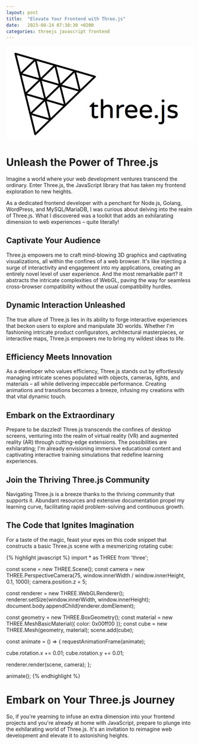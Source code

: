 ```yaml
---
layout: post
title:  "Elevate Your Frontend with Three.js"
date:   2023-08-24 07:30:30 +0200
categories: threejs javascript frontend
---
```


![Three.js Banner](/assets/images/threejs.png)

Unleash the Power of Three.js
============================

Imagine a world where your web development ventures transcend the ordinary. Enter Three.js, the JavaScript library that has taken my frontend exploration to new heights.

As a dedicated frontend developer with a penchant for Node.js, Golang, WordPress, and MySQL/MariaDB, I was curious about delving into the realm of Three.js. What I discovered was a toolkit that adds an exhilarating dimension to web experiences – quite literally!

Captivate Your Audience
------------------------

Three.js empowers me to craft mind-blowing 3D graphics and captivating visualizations, all within the confines of a web browser. It's like injecting a surge of interactivity and engagement into my applications, creating an entirely novel level of user experience. And the most remarkable part? It abstracts the intricate complexities of WebGL, paving the way for seamless cross-browser compatibility without the usual compatibility hurdles.

Dynamic Interaction Unleashed
-------------------------------

The true allure of Three.js lies in its ability to forge interactive experiences that beckon users to explore and manipulate 3D worlds. Whether I'm fashioning intricate product configurators, architectural masterpieces, or interactive maps, Three.js empowers me to bring my wildest ideas to life.

Efficiency Meets Innovation
----------------------------

As a developer who values efficiency, Three.js stands out by effortlessly managing intricate scenes populated with objects, cameras, lights, and materials – all while delivering impeccable performance. Creating animations and transitions becomes a breeze, infusing my creations with that vital dynamic touch.

Embark on the Extraordinary
-----------------------------

Prepare to be dazzled! Three.js transcends the confines of desktop screens, venturing into the realm of virtual reality (VR) and augmented reality (AR) through cutting-edge extensions. The possibilities are exhilarating; I'm already envisioning immersive educational content and captivating interactive training simulations that redefine learning experiences.

Join the Thriving Three.js Community
-------------------------------------

Navigating Three.js is a breeze thanks to the thriving community that supports it. Abundant resources and extensive documentation propel my learning curve, facilitating rapid problem-solving and continuous growth.

The Code that Ignites Imagination
-----------------------------------

For a taste of the magic, feast your eyes on this code snippet that constructs a basic Three.js scene with a mesmerizing rotating cube:

{% highlight javascript %}
import * as THREE from 'three';

const scene = new THREE.Scene();
const camera = new THREE.PerspectiveCamera(75, window.innerWidth / window.innerHeight, 0.1, 1000);
camera.position.z = 5;

const renderer = new THREE.WebGLRenderer();
renderer.setSize(window.innerWidth, window.innerHeight);
document.body.appendChild(renderer.domElement);

const geometry = new THREE.BoxGeometry();
const material = new THREE.MeshBasicMaterial({ color: 0x00ff00 });
const cube = new THREE.Mesh(geometry, material);
scene.add(cube);

const animate = () => {
  requestAnimationFrame(animate);

  cube.rotation.x += 0.01;
  cube.rotation.y += 0.01;

  renderer.render(scene, camera);
};

animate();
{% endhighlight %}


Embark on Your Three.js Journey
============================
So, if you're yearning to infuse an extra dimension into your frontend projects and you're already at home with JavaScript, prepare to plunge into the exhilarating world of Three.js. It's an invitation to reimagine web development and elevate it to astonishing heights.
